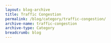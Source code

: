 ```yaml
---
layout: blog-archive
title: Traffic Congestion
permalink: /blog/category/traffic-congestion/
archive-name: traffic-congestion
archive-type: Category
breadcrumb: blog
---
```

